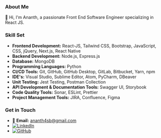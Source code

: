 ### About Me

👋 Hi, I'm Ananth, a passionate Front End Software Engineer specializing in React JS.

### Skill Set

- **Frontend Development:** React-JS, Tailwind CSS, Bootstrap, JavaScript, CSS, jQuery, Next.js, React Native
- **Backend Development:** Node.js, Express.js
- **Database:** MongoDB
- **Programming Languages:** Python
- **CI/CD Tools:** Git, GitHub, GitHub Desktop, GitLab, Bitbucket, Yarn, npm
- **IDE's:** Visual Studio, Sublime Editor, Atom, PyCharm, DBeaver
- **Unit Testing:** Jest Testing, Postman Collection
- **API Development & Documentation Tools:** Swagger UI, Storybook
- **Code Quality Tools:** Sonar, ESLint, Prettier
- **Project Management Tools:** JIRA, Confluence, Figma

### Get in Touch

- 📧 **Email:** [ananth4sb@gmail.com](mailto:ananth4sb@gmail.com)
- [![LinkedIn](https://img.shields.io/badge/LinkedIn-Ananth_Shetty-blue?logo=linkedin&style=social)](https://www.linkedin.com/in/ananth-shetty/)
- [![GitHub](https://img.shields.io/badge/GitHub-AnanthSB-black?logo=github&style=social)](https://github.com/AnanthSB)
